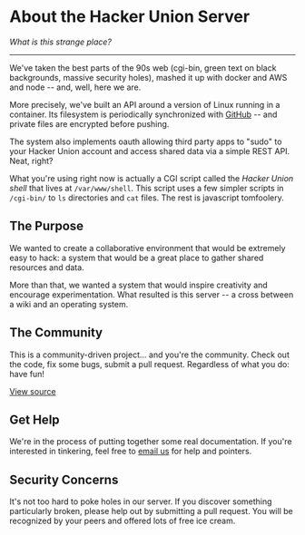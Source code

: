 # About the Hacker Union Server
_What is this strange place?_

---

We've taken the best parts of the 90s web (cgi-bin, green text on black backgrounds, massive security holes), mashed it up with docker and AWS and node -- and, well, here we are.

More precisely, we've built an API around a version of Linux running in a container. Its filesystem is periodically synchronized with [GitHub][2] -- and private files are encrypted before pushing.

The system also implements oauth allowing third party apps to "sudo" to your Hacker Union account and access shared data via a simple REST API. Neat, right?

What you're using right now is actually a CGI script called the _Hacker Union shell_ that lives at `/var/www/shell`. This script uses a few simpler scripts in `/cgi-bin/` to `ls` directories and `cat` files. The rest is javascript tomfoolery.

## The Purpose

We wanted to create a collaborative environment that would be extremely easy to hack: a system that would be a great place to gather shared resources and data.

More than that, we wanted a system that would inspire creativity and encourage experimentation. What resulted is this server -- a cross between a wiki and an operating system.

## The Community

This is a community-driven project... and you're the community. Check out the code, fix some bugs, submit a pull request. Regardless of what you do: have fun!

[View source][1]

## Get Help

We're in the process of putting together some real documentation. If you're interested in tinkering, feel free to [email us][3] for help and pointers.

## Security Concerns

It's not too hard to poke holes in our server. If you discover something particularly broken, please help out by submitting a pull request. You will be recognized by your peers and offered lots of free ice cream.

[1]: http://github.com/hackerunion/
[2]: http://github.com/hackerunion/root/
[3]: mailto:theevilgeek@gmail.com
